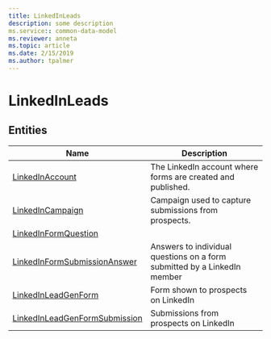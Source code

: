 ```yaml
---
title: LinkedInLeads
description: some description
ms.service:: common-data-model
ms.reviewer: anneta
ms.topic: article
ms.date: 2/15/2019
ms.author: tpalmer
---
```


# LinkedInLeads


## Entities

|Name|Description|
|---|---|
|[LinkedInAccount](LinkedInAccount.md)|The LinkedIn account where forms are created and published.  |
|[LinkedInCampaign](LinkedInCampaign.md)|Campaign used to capture submissions from prospects.  |
|[LinkedInFormQuestion](LinkedInFormQuestion.md)|  |
|[LinkedInFormSubmissionAnswer](LinkedInFormSubmissionAnswer.md)|Answers to individual questions on a form submitted by a LinkedIn member  |
|[LinkedInLeadGenForm](LinkedInLeadGenForm.md)|Form shown to prospects on LinkedIn  |
|[LinkedInLeadGenFormSubmission](LinkedInLeadGenFormSubmission.md)|Submissions from prospects on LinkedIn  |
